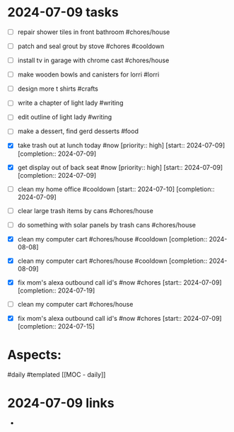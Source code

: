 
# 2024-07-09 tasks

- [ ] repair shower tiles in front bathroom #chores/house 
- [ ] patch and seal grout by stove  #chores #cooldown 
- [ ] install tv in garage with chrome cast #chores/house
- [ ] make wooden bowls and canisters for lorri #lorri
- [ ] design more t shirts #crafts
- [ ] write a chapter of light lady #writing 

- [ ] edit outline of light lady #writing
- [ ] make a dessert,  find gerd desserts #food
- [x] take trash out at lunch today #now  [priority:: high]  [start:: 2024-07-09]  [completion:: 2024-07-09]

- [x] get display out of back seat #now  [priority:: high]  [start:: 2024-07-09]  [completion:: 2024-07-09]
- [ ] clean my home office  #cooldown [start:: 2024-07-10]  [completion:: 2024-07-09]

- [ ] clear large trash items by cans #chores/house 

- [ ] do something with solar panels by trash cans #chores/house 

- [x] clean my computer cart #chores/house #cooldown  [completion:: 2024-08-08]
- [x] clean my computer cart #chores/house #cooldown  [completion:: 2024-08-09]
- [x] fix mom's alexa outbound call id's #now #chores  [start:: 2024-07-09]  [completion:: 2024-07-19]
- [ ] clean my computer cart  #chores/house 
- [x] fix mom's alexa outbound call id's #now #chores  [start:: 2024-07-09]  [completion:: 2024-07-15]


# Aspects:
#daily #templated
[[MOC - daily]]

# 2024-07-09 links
- 



